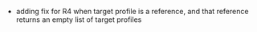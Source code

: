 * adding fix for R4 when target profile is a reference, and that reference returns an empty list of target profiles